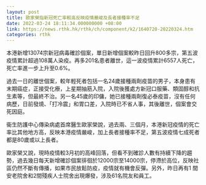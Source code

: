 ```yaml
---
layout: post
title: 歐家榮指新冠死亡率較高反映疫情嚴峻及長者接種率不足
date: 2022-03-24 18:11:34.000000000 +08:00
link: https://news.rthk.hk/rthk/ch/component/k2/1640720-20220324.htm
categories: rthk
---
```


本港新增13074宗新冠病毒確診個案，單日新增個案較昨日回升800多宗，第五波疫情累計超過108萬人染疫。再多201名患者離世，這一波疫情累計6557人死亡，死亡率進一步上升至0.6%。

過去一日的離世個案，較年輕死者包括一名24歲接種兩劑疫苗的男子，本身患有末期癌症，正接受化療，上星期抽筋入院，入院後獲處方新冠口服藥、類固醇和抗生素等，但最終不治。另一名45歲的印傭，她已接種兩劑復必泰疫苗，沒有任何病歷，日前發燒、「打冷震」和胃口差，入院時已不省人事，其後離世，個案會交死因庭。

衞生防護中心傳染病處首席醫生歐家榮說，過去兩、三個月，本港新冠疫情的死亡率比其他地方高，反映本港疫情嚴峻，加上長者接種率不足，第五波疫情七成死者都是80歲或以上長者。 

歐家榮又說，現時疫情較3月初的高峰回落，但看不到確診人數有持續下降的趨勢，過去幾日每天新增確診個案徘徊於12000宗至14000宗，停滯於高位，反映社區仍然不斷有傳播，如果市民放鬆防疫，疫情就有機會反彈。另外，昨日再有1 間安老院舍和2間殘疾人士院舍出現爆發，涉及61名院友和員工。

